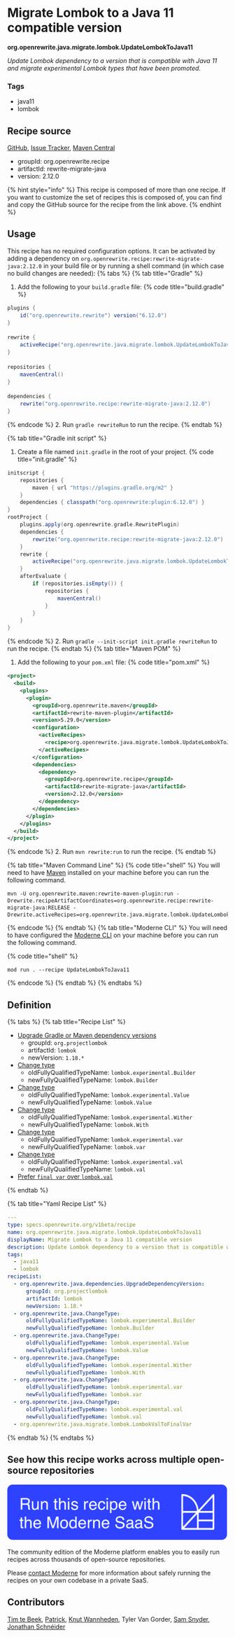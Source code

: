 # Migrate Lombok to a Java 11 compatible version

**org.openrewrite.java.migrate.lombok.UpdateLombokToJava11**

_Update Lombok dependency to a version that is compatible with Java 11 and migrate experimental Lombok types that have been promoted._

### Tags

* java11
* lombok

## Recipe source

[GitHub](https://github.com/openrewrite/rewrite-migrate-java/blob/main/src/main/resources/META-INF/rewrite/lombok.yml), [Issue Tracker](https://github.com/openrewrite/rewrite-migrate-java/issues), [Maven Central](https://central.sonatype.com/artifact/org.openrewrite.recipe/rewrite-migrate-java/2.12.0/jar)

* groupId: org.openrewrite.recipe
* artifactId: rewrite-migrate-java
* version: 2.12.0

{% hint style="info" %}
This recipe is composed of more than one recipe. If you want to customize the set of recipes this is composed of, you can find and copy the GitHub source for the recipe from the link above.
{% endhint %}

## Usage

This recipe has no required configuration options. It can be activated by adding a dependency on `org.openrewrite.recipe:rewrite-migrate-java:2.12.0` in your build file or by running a shell command (in which case no build changes are needed): 
{% tabs %}
{% tab title="Gradle" %}
1. Add the following to your `build.gradle` file:
{% code title="build.gradle" %}
```groovy
plugins {
    id("org.openrewrite.rewrite") version("6.12.0")
}

rewrite {
    activeRecipe("org.openrewrite.java.migrate.lombok.UpdateLombokToJava11")
}

repositories {
    mavenCentral()
}

dependencies {
    rewrite("org.openrewrite.recipe:rewrite-migrate-java:2.12.0")
}
```
{% endcode %}
2. Run `gradle rewriteRun` to run the recipe.
{% endtab %}

{% tab title="Gradle init script" %}
1. Create a file named `init.gradle` in the root of your project.
{% code title="init.gradle" %}
```groovy
initscript {
    repositories {
        maven { url "https://plugins.gradle.org/m2" }
    }
    dependencies { classpath("org.openrewrite:plugin:6.12.0") }
}
rootProject {
    plugins.apply(org.openrewrite.gradle.RewritePlugin)
    dependencies {
        rewrite("org.openrewrite.recipe:rewrite-migrate-java:2.12.0")
    }
    rewrite {
        activeRecipe("org.openrewrite.java.migrate.lombok.UpdateLombokToJava11")
    }
    afterEvaluate {
        if (repositories.isEmpty()) {
            repositories {
                mavenCentral()
            }
        }
    }
}
```
{% endcode %}
2. Run `gradle --init-script init.gradle rewriteRun` to run the recipe.
{% endtab %}
{% tab title="Maven POM" %}
1. Add the following to your `pom.xml` file:
{% code title="pom.xml" %}
```xml
<project>
  <build>
    <plugins>
      <plugin>
        <groupId>org.openrewrite.maven</groupId>
        <artifactId>rewrite-maven-plugin</artifactId>
        <version>5.29.0</version>
        <configuration>
          <activeRecipes>
            <recipe>org.openrewrite.java.migrate.lombok.UpdateLombokToJava11</recipe>
          </activeRecipes>
        </configuration>
        <dependencies>
          <dependency>
            <groupId>org.openrewrite.recipe</groupId>
            <artifactId>rewrite-migrate-java</artifactId>
            <version>2.12.0</version>
          </dependency>
        </dependencies>
      </plugin>
    </plugins>
  </build>
</project>
```
{% endcode %}
2. Run `mvn rewrite:run` to run the recipe.
{% endtab %}

{% tab title="Maven Command Line" %}
{% code title="shell" %}
You will need to have [Maven](https://maven.apache.org/download.cgi) installed on your machine before you can run the following command.

```shell
mvn -U org.openrewrite.maven:rewrite-maven-plugin:run -Drewrite.recipeArtifactCoordinates=org.openrewrite.recipe:rewrite-migrate-java:RELEASE -Drewrite.activeRecipes=org.openrewrite.java.migrate.lombok.UpdateLombokToJava11
```
{% endcode %}
{% endtab %}
{% tab title="Moderne CLI" %}
You will need to have configured the [Moderne CLI](https://docs.moderne.io/moderne-cli/cli-intro) on your machine before you can run the following command.

{% code title="shell" %}
```shell
mod run . --recipe UpdateLombokToJava11
```
{% endcode %}
{% endtab %}
{% endtabs %}

## Definition

{% tabs %}
{% tab title="Recipe List" %}
* [Upgrade Gradle or Maven dependency versions](../../../java/dependencies/upgradedependencyversion.md)
  * groupId: `org.projectlombok`
  * artifactId: `lombok`
  * newVersion: `1.18.*`
* [Change type](../../../java/changetype.md)
  * oldFullyQualifiedTypeName: `lombok.experimental.Builder`
  * newFullyQualifiedTypeName: `lombok.Builder`
* [Change type](../../../java/changetype.md)
  * oldFullyQualifiedTypeName: `lombok.experimental.Value`
  * newFullyQualifiedTypeName: `lombok.Value`
* [Change type](../../../java/changetype.md)
  * oldFullyQualifiedTypeName: `lombok.experimental.Wither`
  * newFullyQualifiedTypeName: `lombok.With`
* [Change type](../../../java/changetype.md)
  * oldFullyQualifiedTypeName: `lombok.experimental.var`
  * newFullyQualifiedTypeName: `lombok.var`
* [Change type](../../../java/changetype.md)
  * oldFullyQualifiedTypeName: `lombok.experimental.val`
  * newFullyQualifiedTypeName: `lombok.val`
* [Prefer `final var` over `lombok.val`](../../../java/migrate/lombok/lombokvaltofinalvar.md)

{% endtab %}

{% tab title="Yaml Recipe List" %}
```yaml
---
type: specs.openrewrite.org/v1beta/recipe
name: org.openrewrite.java.migrate.lombok.UpdateLombokToJava11
displayName: Migrate Lombok to a Java 11 compatible version
description: Update Lombok dependency to a version that is compatible with Java 11 and migrate experimental Lombok types that have been promoted.
tags:
  - java11
  - lombok
recipeList:
  - org.openrewrite.java.dependencies.UpgradeDependencyVersion:
      groupId: org.projectlombok
      artifactId: lombok
      newVersion: 1.18.*
  - org.openrewrite.java.ChangeType:
      oldFullyQualifiedTypeName: lombok.experimental.Builder
      newFullyQualifiedTypeName: lombok.Builder
  - org.openrewrite.java.ChangeType:
      oldFullyQualifiedTypeName: lombok.experimental.Value
      newFullyQualifiedTypeName: lombok.Value
  - org.openrewrite.java.ChangeType:
      oldFullyQualifiedTypeName: lombok.experimental.Wither
      newFullyQualifiedTypeName: lombok.With
  - org.openrewrite.java.ChangeType:
      oldFullyQualifiedTypeName: lombok.experimental.var
      newFullyQualifiedTypeName: lombok.var
  - org.openrewrite.java.ChangeType:
      oldFullyQualifiedTypeName: lombok.experimental.val
      newFullyQualifiedTypeName: lombok.val
  - org.openrewrite.java.migrate.lombok.LombokValToFinalVar

```
{% endtab %}
{% endtabs %}

## See how this recipe works across multiple open-source repositories

[![Moderne Link Image](/.gitbook/assets/ModerneRecipeButton.png)](https://app.moderne.io/recipes/org.openrewrite.java.migrate.lombok.UpdateLombokToJava11)

The community edition of the Moderne platform enables you to easily run recipes across thousands of open-source repositories.

Please [contact Moderne](https://moderne.io/product) for more information about safely running the recipes on your own codebase in a private SaaS.

## Contributors
[Tim te Beek](mailto:tim.te.beek@jdriven.com), [Patrick](mailto:patway99@gmail.com), [Knut Wannheden](mailto:knut@moderne.io), Tyler Van Gorder, [Sam Snyder](mailto:sam@moderne.io), [Jonathan Schnéider](mailto:jkschneider@gmail.com)
